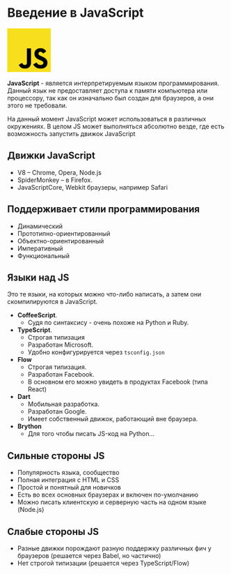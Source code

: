 # Введение в JavaScript

<img src="./images/js-logo.png" width="100" alt="JS logo">

**JavaScript** - является интерпретируемым языком программирования. Данный язык не предоставляет доступа к памяти
компьютера или процессору, так как он изначально был создан для браузеров, а они этого не требовали.

На данный момент JavaScript может использоваться в различных окружениях. В целом JS может выполняться абсолютно везде,
где есть возможность запустить движок JavaScript

## Движки JavaScript

- V8 – Chrome, Opera, Node.js
- SpiderMonkey – в Firefox.
- JavaScriptCore, Webkit браузеры, например Safari

## Поддерживает стили программирования

- Динамический
- Прототипно-ориентированный
- Объектно-ориентированный
- Императивный
- Функциональный

## Языки над JS

Это те языки, на которых можно что-либо написать, а затем они скомпилируются в JavaScript.

- **CoffeeScript**.
  - Судя по синтаксису - очень похоже на Python и Ruby.
- **TypeScript**. 
  - Строгая типизация
  - Разработан Microsoft. 
  - Удобно конфигурируется через `tsconfig.json`
- **Flow**
  - Строгая типизация.
  - Разработан Facebook.
  - В основном его можно увидеть в продуктах Facebook (типа React)
- **Dart**
  - Мобильная разработка.
  - Разработан Google.
  - Имеет собственный движок, работающий вне браузера.
- **Brython**
  - Для того чтобы писать JS-код на Python...

## Сильные стороны JS

- Популярность языка, сообщество
- Полная интеграция с HTML и CSS
- Простой и понятный для новичков
- Есть во всех основных браузерах и включен по-умолчанию
- Можно писать клиентскую и серверную часть на одном языке (Node.js)

## Слабые стороны JS

- Разные движки порождают разную поддержку различных фич у браузеров (решается через Babel, но частично)
- Нет строгой типизации (решается через TypeScript/Flow)
